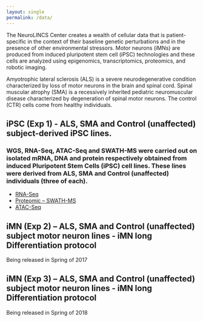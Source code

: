 ```yaml
---
layout: single
permalink: /data/
---
```


The NeuroLINCS Center creates a wealth of cellular data that is patient-specific in the context of their baseline genetic perturbations and in the presence of other environmental stressors. Motor neurons (iMNs) are produced from induced pluripotent stem cell (iPSC) technologies and these cells are analyzed using epigenomics, transcriptomics, proteomics, and robotic imaging.

Amyotrophic lateral sclerosis (ALS) is a severe neurodegenerative condition characterized by loss of motor neurons in the brain and spinal cord. Spinal muscular atrophy (SMA) is a recessively inherited pediatric neuromuscular disease characterized by degeneration of spinal motor neurons. The control (CTR) cells come from healthy individuals.


## iPSC (Exp 1) - ALS, SMA and Control (unaffected) subject-derived iPSC lines.

### WGS, RNA-Seq, ATAC-Seq and SWATH-MS were carried out on isolated mRNA, DNA and protein respectively obtained from induced Pluripotent Stem Cells (iPSC) cell lines. These lines were derived from ALS, SMA and Control (unaffected) individuals (three of each).

- [RNA-Seq](http://lincsportal.ccs.miami.edu/datasets/#/view/LDS-1356)
- [Proteomic – SWATH-MS](http://lincsportal.ccs.miami.edu/datasets/#/view/LDS-1358)
- [ATAC-Seq](http://lincsportal.ccs.miami.edu/datasets/#/view/LDS-1354)


## iMN (Exp 2) – ALS, SMA and Control (unaffected) subject motor neuron lines - iMN long Differentiation protocol

Being released in Spring of 2017

## iMN (Exp 3) – ALS, SMA and Control (unaffected) subject motor neuron lines - iMN long Differentiation protocol

Being released in Spring of 2018




